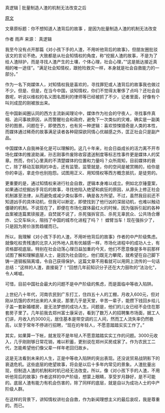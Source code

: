    

真逻辑 | 批量制造人渣的机制无法改变之后

[原文](https://mp.weixin.qq.com/s/nVsmKfWjGjBf71b9se-nYg)

文章原标题：你不想知道人渣背后的故事 ，是因为批量制造人渣的机制无法改变

作者 雨声 来源： 真逻辑

我至今没有点开那篇《对小孩下手的人渣，不用听他背后的故事》，但朋友圈批驳该文的言论不绝。大致都是从社会知情权的角度，称“挖掘人渣的故事，不是为了给人渣辩护，而是寻找人渣产生的土壤，个体心理，社会心理，”“这是抵达接近真相的唯一途径”。“满足社会知情权，跟抢险救灾一样，本身就是社会自救能力的一部分。”

作为一名下岗媒体人，对知情权我是喜欢的，寻找罪犯或人渣背后的故事我也做过不少。但是、但是，在当今中国，谈知情权，你们不觉得太奢侈了点吗？还社会自救呢，听说以维权的名义图名图利的律师等已经被抓了不少，记者里面，好像有个叫刘成昆的刚被放出来。

在中国新闻圈认同的西方主流新闻理论中，媒体作为社会的守夜人，寻找事件真相、追问事故原因，从而警醒社会和政府，避免下一次类似的灾难，确实是一副美好的图景。问题在于，即使西方，也有另一种逻辑：喜欢惊悚猎奇是人类的本性，而媒体通过稀奇的故事满足读者各种窥探欲同情心优越感之外，匡正社会只是副产品。

中国媒体人自我神圣化是可以理解的。这几十年来，社会日益成长的活力离不开市场化媒体的推波助澜，孙志刚事件废除收容遣送制度等标志性事件更是媒体人的奖章。然而，你们心里真的不清楚媒体的位置和力量吗？众所周知，目前媒体的衰亡，除了移动互联网的冲击，还有监管。监管就是，你的空间是被赏赐的，给你是你的幸运，拿走你也别抱怨。试图用正义、用知情权等西方概念抵抗，是徒劳的。

更重要的是，通过知情权来进行社会自救，逻辑本身难以成立。例如北京锤童案，如果通过挖掘凶手背后的故事，寻找他陷入绝望和疯狂的原因，从源头上修正社会机制甚至法律，从而避免或减少类似事件，确是各方所望。不过，虽然我目前还不知道凶手的具体动机，但我可以断定，即使找到了他行凶的深层动机，也难以触动僵硬的机制。不说现在了，即便在市场化媒体最红火的时候，因为强拆引起的各种血案被连篇累牍报道，自焚就不说了，杀死强拆官员、杀死无辜民众、公共场合爆炸、公交车纵火，阻挡了中国的城市化进程了吗？！ 螳臂当车！现在强拆少了，只是因为房价涨势趋缓而已。

所以，我理解《对小孩下手的人渣，不用听他背后的故事》作者的中产阶级焦虑。就像吃权贵残渣的北京人对外地人具有优越感一样，市场化进程中的成功人士，有资格鄙视底层。特别在社会动荡心理日益加重的今天，他们不愿意像是多年前那样试图了解和理解底层人士，是因为社会固化，他们既无力攀爬，就希望在自己脚下铸一道钢板隔离墙，令自己获得保护。这篇文章不用看就可以用网上流传的一句话总结：“这样的人渣，直接毙了！”回想几年前知识分子还在大力鼓吹的“法治化”，令人唏嘘。

可惜，目前中国社会最大的问题不是中产阶级的焦虑，而是面临中等收入陷阱。

上世纪八十年代，河南农民到广东打工，住四五十人的工棚，月收入600元，但对刚从饥饿的农村出来的人来说，那里几乎是天堂，辛苦一辈子，能攒下钱回乡给儿子盖一套新婚楼房，是无法梦想的成功人生。问题是，他们的儿女已经不会住在那套房子里了。几年前我去郑州富士康采访，看到了数万人的招聘集市场面，据工人们讲，月收入约3000元，居住基本是带空调的三人间，然而工人流失率仍然极高，以至于常年不停进行招聘，“现在的年轻人，不愿意踏踏实实工作了。”

其实，如果算一下帐，就发现不是年轻人不愿意踏踏实实工作的问题。3000元收入，几乎刚刚够日常花销，难以积蓄，更别说在郑州买房成家了。作为农民工二代，怎能希望他们像父辈一样年老回归故乡。

这是无法看到未来的人生，正是中等收入陷阱的突出表现。还没说贸易战阴影下的衰退危机。这些底层的绝望故事，将会是以后十多年内常见的景象。人渣批量出现，但制造人渣的机制和时机已经无法改变。所以，像《对小孩下手的人渣，不用听他背后的故事》作者这样的中产阶级，想蒙上眼睛，享受岁月静好，是不可能的。底层人渣有能力有机会伤害的，除了同样的底层，就是自以为成功人士的中产阶级人群。

在这样的背景下，讲知情权讲社会自救，作为新闻理想主义的最后哀叹，我是尊重的。而已。